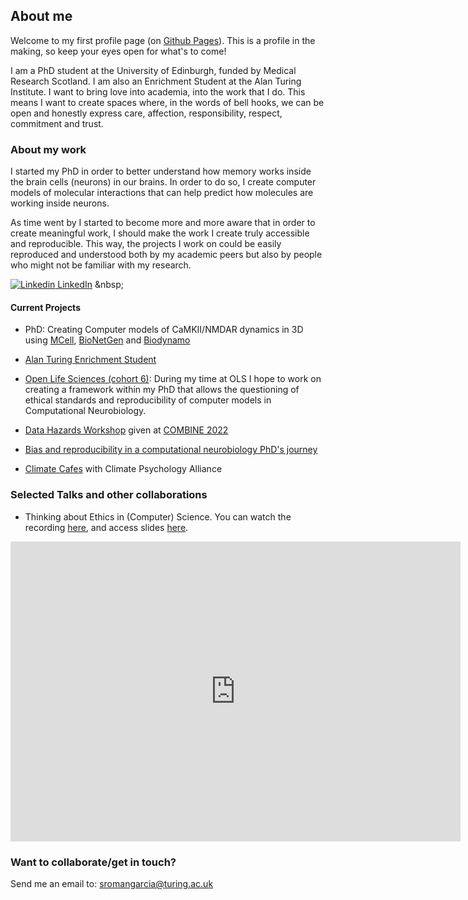 ## About me

Welcome to my first profile page (on [Github Pages](https://docs.github.com/categories/github-pages-basics/)). This is a profile in the making, so keep your eyes open for what's to come!

I am a PhD student at the University of Edinburgh, funded by Medical Research Scotland. I am also an Enrichment Student at the Alan Turing Institute.
I want to bring love into academia, into the work that I do. This means I want to create spaces where, in the words of bell hooks, we can be open and honestly express care, affection, responsibility, respect, commitment and trust.

### About my work

I started my PhD in order to better understand how memory works inside the brain cells (neurons) in our brains. In order to do so, I create computer models of molecular interactions that can help predict how molecules are working inside neurons. 

As time went by I started to become more and more aware that in order to create meaningful work, I should make the work I create truly accessible and reproducible. This way, the projects I work on could be easily reproduced and understood both by my academic peers but also by people who might not be familiar with my research. 


[![Linkedin](https://i.stack.imgur.com/gVE0j.png) LinkedIn]([https://www.linkedin.com/](https://www.linkedin.com/in/susana-roman-garcia/))
&nbsp;

#### Current Projects

- PhD: Creating Computer models of CaMKII/NMDAR dynamics in 3D using [MCell](https://mcell.org/), [BioNetGen](http://bionetgen.org/) and [Biodynamo](https://biodynamo.org/)

- [Alan Turing Enrichment Student](https://www.turing.ac.uk/people/enrichment-students/susana-roman-garcia)

- [Open Life Sciences (cohort 6)](https://openlifesci.org/): 
  During my time at OLS I hope to work on creating a framework within my PhD that allows the questioning of ethical standards and reproducibility of computer models in Computational Neurobiology.
  
- [Data Hazards Workshop](https://github.com/Susana465/Data_Hazards_workshop_COMBINE) given at [COMBINE 2022](https://combine-org.github.io/events/)

- [Bias and reproducibility in a computational neurobiology PhD's journey](https://github.com/Susana465/Bias-and-Reproducibility-Poster)
  
- [Climate Cafes](https://www.climatepsychologyalliance.org/~cpa/events/500-climate-cafe-jan) with Climate Psychology Alliance

### Selected Talks and other collaborations

- Thinking about Ethics in (Computer) Science. You can watch the recording [here](https://youtu.be/8wAfcTM_ypA), and access slides [here](https://zenodo.org/record/6973796#.YvDqOHbMKUk).

<iframe width="720" height="480" src="https://www.youtube.com/embed/8wAfcTM_ypA" title="Thinking about Ethics in (Computer) Science" frameborder="0" allow="accelerometer; autoplay; clipboard-write; encrypted-media; gyroscope; picture-in-picture" allowfullscreen></iframe>

### Want to collaborate/get in touch?
Send me an email to: sromangarcia@turing.ac.uk
